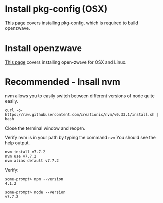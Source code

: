 # Install pkg-config (OSX)

[This page](http://macappstore.org/pkg-config/) covers installing pkg-config, which is required to build openzwave.

# Install openzwave

[This page](https://github.com/moziot/wiki/wiki/Installing-openzwave) covers installing open-zwave for OSX and Linux.

# Recommended - Insall nvm

nvm allows you to easily switch between different versions of node quite easily.
```
curl -o- https://raw.githubusercontent.com/creationix/nvm/v0.33.1/install.sh | bash
```
Close the terminal window and reopen.

Verify nvm is in your path by typing the command `nvm` You should see the help output.
```
nvm install v7.7.2
nvm use v7.7.2
nvm alias default v7.7.2
```
Verify:

```
some-prompt> npm --version
4.1.2

some-prompt> node --version
v7.7.2
```
